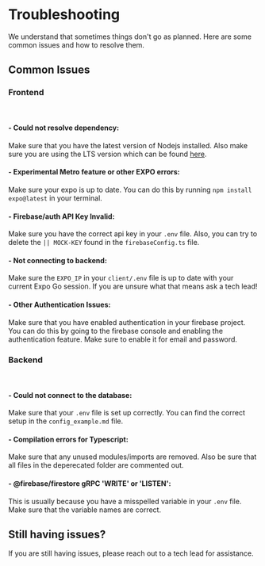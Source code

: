 # Troubleshooting

We understand that sometimes things don't go as planned. Here are some common issues and how to resolve them.

## Common Issues

### Frontend

<br>

#### - **Could not resolve dependency**:

Make sure that you have the latest version of Nodejs installed. Also make sure you are using the LTS version which can be found [here](https://nodejs.org/en/).

#### - **Experimental Metro feature or other EXPO errors**:

Make sure your expo is up to date. You can do this by running `npm install expo@latest` in your terminal.

#### - **Firebase/auth API Key Invalid**:

Make sure you have the correct api key in your `.env` file. Also, you can try to delete the `|| MOCK-KEY` found in the `firebaseConfig.ts` file.

#### - **Not connecting to backend**:

Make sure the `EXPO_IP` in your `client/.env` file is up to date with your current Expo Go session. If you are unsure what that means ask a tech lead!

#### - **Other Authentication Issues**:

Make sure that you have enabled authentication in your firebase project. You can do this by going to the firebase console and enabling the authentication feature. Make sure to enable it for email and password.

### Backend

<br>

#### - **Could not connect to the database**:

Make sure that your `.env` file is set up correctly. You can find the correct setup in the `config_example.md` file.

#### - **Compilation errors for Typescript**:

Make sure that any unused modules/imports are removed. Also be sure that all files in the deperecated folder are commented out.

#### - **@firebase/firestore gRPC 'WRITE' or 'LISTEN'**:

This is usually because you have a misspelled variable in your `.env` file. Make sure that the variable names are correct.

## Still having issues?

If you are still having issues, please reach out to a tech lead for assistance.
